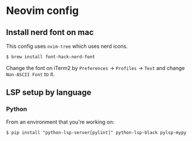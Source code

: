 # Neovim config

## Install nerd font on mac
This config uses `nvim-tree` which uses nerd icons.

```bash
$ brew install font-hack-nerd-font
```
Change the font on iTerm2 by `Preferences` -> `Profiles` -> `Text` and change
`Non-ASCII Font` to it.

## LSP setup by language

### Python
From an environment that you're working on:
```
$ pip install "python-lsp-server[pylint]" python-lsp-black pylsp-mypy
```
